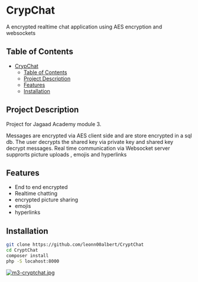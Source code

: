 # CrypChat

A encrypted realtime chat application using AES encryption and websockets
## Table of Contents

- [CrypChat](#crypchat)
  - [Table of Contents](#table-of-contents)
  - [Project Description](#project-description)
  - [Features](#features)
  - [Installation](#installation)

## Project Description

Project for Jagaad Academy module 3. 

Messages are encrypted via AES client side and are store encrypted in a sql db. The user decrypts the shared key via private key and shared key decrypt messages. 
Real time communication via Websocket server supprorts picture uploads , emojis and hyperlinks

## Features

- End to end encrypted 
- Realtime chatting 
- encrypted picture sharing
- emojis 
- hyperlinks


## Installation


```bash
git clone https://github.com/leonn00albert/CryptChat
cd CryptChat
composer install
php -S locahost:8000 
```

[![m3-cryptchat.jpg](https://i.postimg.cc/Qt0jy5gD/m3-cryptchat.jpg)](https://postimg.cc/S2Y0Xnt1)
